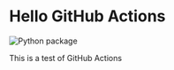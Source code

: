 # Hello GitHub Actions

![Python package](https://github.com/jbencook/hello-actions/workflows/Python%20package/badge.svg?branch=master)

This is a test of GitHub Actions
